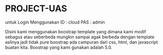 # PROJECT-UAS

untuk Login Menggunakan 
ID : cloud
PAS : admin

Disini kami menggunakan boostrap template yang dimana kami modif sebagus atau seberbeda mungkin sampai agak berbeda dengan template aslinya jadi tidak pure boostrap ada campuran dari css, html, dan javascript buatan kita. 
Boostrap yang kami gunakan adalah 5.0.
